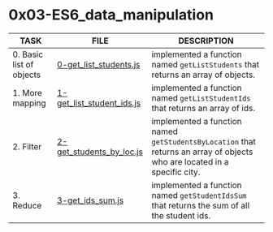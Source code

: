 # 0x03-ES6_data_manipulation

| TASK                     | FILE                                                     | DESCRIPTION                                                                                                               |
| ------------------------ | -------------------------------------------------------- | ------------------------------------------------------------------------------------------------------------------------- |
| 0. Basic list of objects | [0-get_list_students.js](./0-get_list_students.js)       | implemented a function named `getListStudents` that returns an array of objects.                                          |
| 1. More mapping          | [1-get_list_student_ids.js](./1-get_list_student_ids.js) | implemented a function named `getListStudentIds` that returns an array of ids.                                            |
| 2. Filter                | [2-get_students_by_loc.js](./2-get_students_by_loc.js)   | implemented a function named `getStudentsByLocation` that returns an array of objects who are located in a specific city. |
| 3. Reduce                | [3-get_ids_sum.js](./3-get_ids_sum.js)                   | implemented a function named `getStudentIdsSum` that returns the sum of all the student ids.                              |
